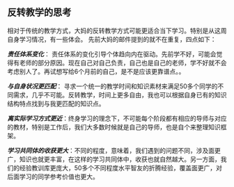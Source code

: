 
## 反转教学的思考       
   

相对于传统的教学方式，大妈的反转教学方式可能更适合当下学习。特别是从这周自身学习情况，有一些体会。
先前大妈的邮件提到的就不在重复，四点如下：

***责任体系变化***： 责任体系的变化引导个体趋向内在驱动。先前学不好，可能会觉得有老师的部分原因。现在自己对自己负责，自己也是自己的老师，学不好就不会考虑别人了。再试想写给6个月前的自己，是不是应该更靠谱点。。  

***与自身状况更匹配***： 寻求一个统一的教学时间和知识素材来满足50多个同学的不同需求，几乎不可能。反转教学，时间上更多自由，我也可以根据自身已有的知识结构特点找到与我更匹配的知识点。


***离实际学习方式更近***：终身学习的理念下，不可能每个阶段都有相应的导师与对应的教材，特别是工作后，我们大多数时候就是自己的导师，也是自个来整理知识框架。

***学习共同体的收获更大***：不同的程度，意味着，我们遇到的问题不同，涉及面更广，知识也就更丰富，在这样的学习共同体中，收获也就自然越大。另一方面，我们的经验教训库更庞大，50多个不同程度水平智友的折腾经验，覆盖面更广，对后面学习的同学参考价值也更大。
